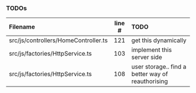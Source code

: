 ### TODOs
| Filename | line # | TODO
|:------|:------:|:------
| src/js/controllers/HomeController.ts | 121 | get this dynamically
| src/js/factories/HttpService.ts | 103 | implement this server side
| src/js/factories/HttpService.ts | 108 | user storage.. find a better way of reauthorising